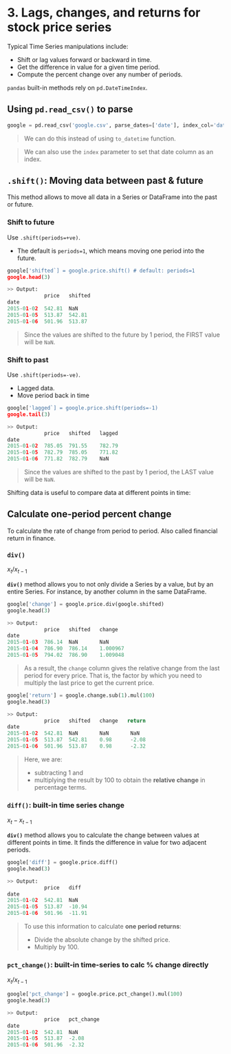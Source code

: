 # 3. Lags, changes, and returns for stock price series
Typical Time Series manipulations include:
- Shift or lag values forward or backward in time.
- Get the difference in value for a given time period.
- Compute the percent change over any number of periods.

`pandas` built-in methods rely on `pd.DateTimeIndex`.

## Using `pd.read_csv()` to parse
```py
google = pd.read_csv('google.csv', parse_dates=['date'], index_col='date']
```
> We can do this instead of using `to_datetime` function.

> We can also use the `index` parameter to set that date column as an index.

## `.shift()`: Moving data between past & future
This method allows to move all data in a Series or DataFrame into the past or future.

### Shift to future
Use `.shift(periods=+ve)`.
- The default is `periods=1`, which means moving one period into the future.

```py
google['shifted`] = google.price.shift() # default: periods=1
google.head(3)

>> Output:
            price   shifted
date
2015-01-02  542.81  NaN
2015-01-05  513.87  542.81
2015-01-06  501.96  513.87
```
> Since the values are shifted to the future by 1 period, the FIRST value will be `NaN`.

### Shift to past
Use `.shift(periods=-ve)`.
- Lagged data.
- Move period back in time

```py
google['lagged`] = google.price.shift(periods=-1)
google.tail(3)

>> Output:
            price   shifted   lagged
date
2015-01-02  785.05  791.55    782.79
2015-01-05  782.79  785.05    771.82
2015-01-06  771.82  782.79    NaN
```
> Since the values are shifted to the past by 1 period, the LAST value will be `NaN`.


Shifting data is useful to compare data at different points in time:
## Calculate one-period percent change
To calculate the rate of change from period to period.
Also called financial return in finance.

### `div()`
$x_t / x_{t-1}$

**`div()`** method allows you to not only divide a Series by a value, but by an entire Series. For instance, by another column in the same DataFrame.

```py
google['change'] = google.price.div(google.shifted)
google.head(3)

>> Output:
            price   shifted   change
date
2015-01-03  786.14  NaN       NaN
2015-01-04  786.90  786.14    1.000967
2015-01-05  794.02  786.90    1.009048
```
> As a result, the `change` column gives the relative change from the last period for every price. That is, the factor by which you need to multiply the last price to get the current price.

```py
google['return'] = google.change.sub(1).mul(100)
google.head(3)

>> Output:
            price   shifted   change   return
date
2015-01-02  542.81  NaN       NaN       NaN
2015-01-05  513.87  542.81    0.98      -2.08
2015-01-06  501.96  513.87    0.98      -2.32
```
> Here, we are:
> - subtracting 1 and 
> - multiplying the result by 100 
> to obtain the **relative change** in percentage terms.

### `diff()`: built-in time series change
$x_t - x_{t-1}$

**`div()`** method allows you to calculate the change between values at different points in time. It finds the difference in value for two adjacent periods.

```py
google['diff'] = google.price.diff()
google.head(3)

>> Output:
            price   diff    
date
2015-01-02  542.81  NaN
2015-01-05  513.87  -10.94
2015-01-06  501.96  -11.91
```

> To use this information to calculate **one period returns**:
> - Divide the absolute change by the shifted price.
> - Multiply by 100.

### `pct_change()`: built-in time-series to calc % change directly
$x_t / x_{t-1}$


```py
google['pct_change'] = google.price.pct_change().mul(100)
google.head(3)

>> Output:
            price   pct_change    
date
2015-01-02  542.81  NaN
2015-01-05  513.87  -2.08
2015-01-06  501.96  -2.32
```
